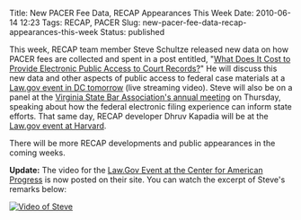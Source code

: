 Title: New PACER Fee Data, RECAP Appearances This Week
Date: 2010-06-14 12:23
Tags: RECAP, PACER
Slug: new-pacer-fee-data-recap-appearances-this-week
Status: published

This week, RECAP team member Steve Schultze released new data on how
PACER fees are collected and spent in a post entitled, "[What Does It
Cost to Provide Electronic Public Access to Court
Records?](http://managingmiracles.blogspot.com/2010/05/what-is-electronic-public-access-to.html)"
He will discuss this new data and other aspects of public access to
federal case materials at a [Law.gov event in DC
tomorrow](http://www.americanprogress.org/events/2010/06/lawgov.html)
(live streaming video). Steve will also be on a panel at the [Virginia
State Bar Association's annual
meeting](http://www.vsb.org/special-events/annual-meeting/index.php) on
Thursday, speaking about how the federal electronic filing experience
can inform state efforts. That same day, RECAP developer Dhruv Kapadia
will be at the [Law.gov event at
Harvard](https://cyber.law.harvard.edu/events/2010/06/lawdotgov).

There will be more RECAP developments and public appearances in the
coming weeks.

**Update:** The video for the [Law.Gov Event at the Center for American
Progress](http://www.americanprogress.org/events/2010/06/lawgov.html) is
now posted on their site. You can watch the excerpt of Steve's remarks
below:

[![Video of Steve]({filename}/images/recap/Stephen_Schultze_law-dot-gov_Remarks.png)](http://recap.s3.amazonaws.com/Stephen_Schultze_law-dot-gov_Remarks.mp4)
